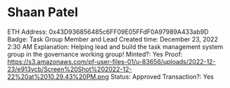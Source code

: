 # Shaan Patel

ETH Address: 0x43D936856485c6FF09E05FFdF0A97989A433ab9D
Badge: Task Group Member and Lead
Created time: December 23, 2022 2:30 AM
Explanation: Helping lead and build the task management system group in the governance working group!
Minted?: Yes
Proof: https://s3.amazonaws.com/pf-user-files-01/u-83656/uploads/2022-12-23/e913vcb/Screen%20Shot%202022-12-22%20at%2010.29.43%20PM.png
Status: Approved
Transaction?: Yes